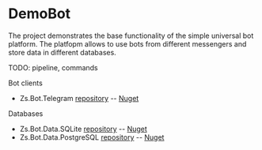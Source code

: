 # DemoBot

The project demonstrates the base functionality of the simple universal bot platform.
The platfopm allows to use bots from different messengers and store data in different databases.

TODO: pipeline, commands

Bot clients
* Zs.Bot.Telegram [repository](https://github.com/zuev56/Zs.Bot.Telegram) -- [Nuget](https://www.nuget.org/packages/Zs.Bot.Telegram)

Databases
* Zs.Bot.Data.SQLite [repository](https://github.com/zuev56/Zs.Bot.Data.SQLite) -- [Nuget](https://www.nuget.org/packages/Zs.Bot.Data.SQLite)
* Zs.Bot.Data.PostgreSQL [repository](https://github.com/zuev56/Zs.Bot.Data.PostgreSQL) -- [Nuget](https://www.nuget.org/packages/Zs.Bot.Data.PostgreSQL)
